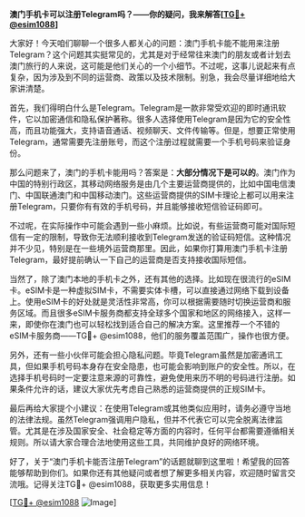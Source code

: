 **澳门手机卡可以注册Telegram吗？——你的疑问，我来解答[[TG💪+ @esim1088](https://t.me/s/esim1088)]**

大家好！今天咱们聊聊一个很多人都关心的问题：澳门手机卡能不能用来注册Telegram？这个问题其实挺常见的，尤其是对于经常往来澳门的朋友或者计划去澳门旅行的人来说，这可能是他们关心的一个小细节。不过呢，这事儿说起来有点复杂，因为涉及到不同的运营商、政策以及技术限制。别急，我会尽量详细地给大家讲清楚。

首先，我们得明白什么是Telegram。Telegram是一款非常受欢迎的即时通讯软件，它以加密通信和隐私保护著称。很多人选择使用Telegram是因为它的安全性高，而且功能强大，支持语音通话、视频聊天、文件传输等。但是，想要正常使用Telegram，通常需要先注册账号，而这个注册过程就需要一个手机号码来验证身份。

那么问题来了，澳门的手机卡能用吗？答案是：**大部分情况下是可以的**。澳门作为中国的特别行政区，其移动网络服务是由几个主要运营商提供的，比如中国电信澳门、中国联通澳门和中国移动澳门。这些运营商提供的SIM卡理论上都可以用来注册Telegram，只要你有有效的手机号码，并且能够接收短信验证码即可。

不过呢，在实际操作中可能会遇到一些小麻烦。比如说，有些运营商可能对国际短信有一定的限制，导致你无法顺利接收到Telegram发送的验证码短信。这种情况并不少见，特别是在一些境外运营商那里。因此，如果你打算用澳门手机卡注册Telegram，最好提前确认一下自己的运营商是否支持接收国际短信。

当然了，除了澳门本地的手机卡之外，还有其他的选择。比如现在很流行的eSIM卡。eSIM卡是一种虚拟SIM卡，不需要实体卡槽，可以直接通过网络下载到设备上。使用eSIM卡的好处就是灵活性非常高，你可以根据需要随时切换运营商和服务区域。而且很多eSIM卡服务商都支持全球多个国家和地区的网络接入，这样一来，即使你在澳门也可以轻松找到适合自己的解决方案。这里推荐一个不错的eSIM卡服务商——TG💪+ @esim1088，他们的服务覆盖范围广，操作也很方便。

另外，还有一些小伙伴可能会担心隐私问题。毕竟Telegram虽然是加密通讯工具，但如果手机号码本身存在安全隐患，也可能会影响到账户的安全性。所以，在选择手机号码时一定要注意来源的可靠性，避免使用来历不明的号码进行注册。如果条件允许的话，建议大家优先考虑自己熟悉的运营商提供的正规SIM卡。

最后再给大家提个小建议：在使用Telegram或其他类似应用时，请务必遵守当地的法律法规。虽然Telegram强调用户隐私，但并不代表它可以完全脱离法律监管。尤其是在涉及国家安全、社会稳定等方面的内容时，任何平台都需要遵循相关规则。所以请大家合理合法地使用这些工具，共同维护良好的网络环境。

好了，关于“澳门手机卡能否注册Telegram”的话题就聊到这里啦！希望我的回答能够帮助到你们。如果你还有其他疑问或者想了解更多相关内容，欢迎随时留言交流哦。记得关注TG💪+ @esim1088，获取更多实用信息！

[[TG💪+ @esim1088](https://t.me/s/esim1088) ![Image](https://i.postimg.cc/4NQfJmqS/Snipaste-2025-05-13-00-14-12.png)]